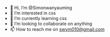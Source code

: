 - 👋 Hi, I’m @Simonwanyauming
- 👀 I’m interested in css
- 🌱 I’m currently learning css
- 💞️ I’m looking to collaborate on anything
- 📫 How to reach me on swym010@gmail.com

<!---
Simonwanyauming/Simonwanyauming is a ✨ special ✨ repository because its `README.md` (this file) appears on your GitHub profile.
You can click the Preview link to take a look at your changes.
--->
